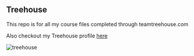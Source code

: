## Treehouse

This repo is for all my course files completed through teamtreehouse.com

Also checkout my Treehouse profile [here](https://teamtreehouse.com/rrussell)

![treehouse](https://cloud.githubusercontent.com/assets/27814269/25400656/39bd4a90-29c1-11e7-85d6-eab05b4ecc7b.jpg)
